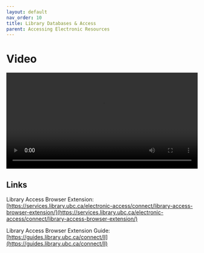 ```yaml
---
layout: default
nav_order: 10
title: Library Databases & Access
parent: Accessing Electronic Resources
---
```


# Video

<video controls="controls" name="GRAD student orientation to the library - part 2" width="100%" src="GRAD_student_orientation_to_the_library_part_7_burned_in_captions.mp4"></video>

## Links

Library Access Browser Extension: [https://services.library.ubc.ca/electronic-access/connect/library-access-browser-extension/](https://services.library.ubc.ca/electronic-access/connect/library-access-browser-extension/)

Library Access Browser Extension Guide: [https://guides.library.ubc.ca/connect/ll](https://guides.library.ubc.ca/connect/ll)
